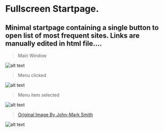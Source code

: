 # Fullscreen Startpage.

## Minimal startpage containing a single button to open list of most frequent sites. Links are manually edited in html file....

>Main Window

![alt text](http://i.imgur.com/XYoNxeg.png "Main Window with menu unclicked")

>Menu clicked

![alt text](http://i.imgur.com/NBw1NEj.png "Menu clicked")

>Menu item selected

![alt text](http://i.imgur.com/UWlWdOw.png "Menu item selected")

> [Original Image By John-Mark Smith](https://unsplash.com/photos/bqpsxgfG4pE)

![alt text](https://unsplash.com/photos/bqpsxgfG4pE "John-Mark Smith")
